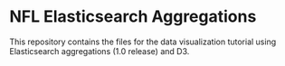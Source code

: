 # NFL Elasticsearch Aggregations

This repository contains the files for the data visualization tutorial using Elasticsearch aggregations (1.0 release) and D3.
